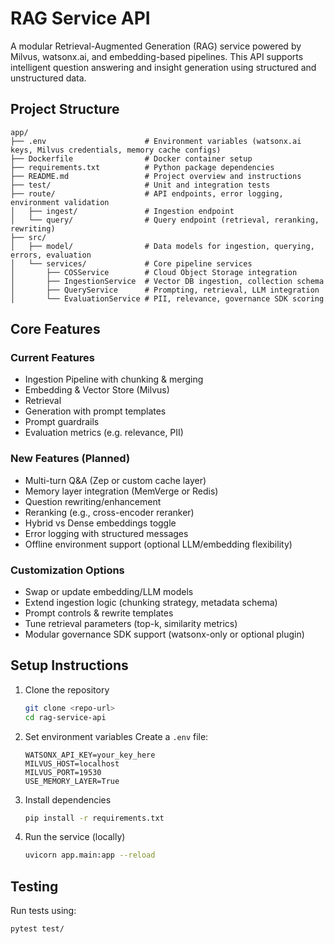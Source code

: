 # RAG Service API

A modular Retrieval-Augmented Generation (RAG) service powered by Milvus, watsonx.ai, and embedding-based pipelines. This API supports intelligent question answering and insight generation using structured and unstructured data.

## Project Structure

```
app/
├── .env                      # Environment variables (watsonx.ai keys, Milvus credentials, memory cache configs)
├── Dockerfile                # Docker container setup
├── requirements.txt          # Python package dependencies
├── README.md                 # Project overview and instructions
├── test/                     # Unit and integration tests
├── route/                    # API endpoints, error logging, environment validation
│   ├── ingest/               # Ingestion endpoint
│   └── query/                # Query endpoint (retrieval, reranking, rewriting)
├── src/
│   ├── model/                # Data models for ingestion, querying, errors, evaluation
│   └── services/             # Core pipeline services
│       ├── COSService        # Cloud Object Storage integration
│       ├── IngestionService  # Vector DB ingestion, collection schema
│       ├── QueryService      # Prompting, retrieval, LLM integration
│       └── EvaluationService # PII, relevance, governance SDK scoring
```

## Core Features

### Current Features
- Ingestion Pipeline with chunking & merging
- Embedding & Vector Store (Milvus)
- Retrieval
- Generation with prompt templates
- Prompt guardrails
- Evaluation metrics (e.g. relevance, PII)

### New Features (Planned)
- Multi-turn Q&A (Zep or custom cache layer)
- Memory layer integration (MemVerge or Redis)
- Question rewriting/enhancement
- Reranking (e.g., cross-encoder reranker)
- Hybrid vs Dense embeddings toggle
- Error logging with structured messages
- Offline environment support (optional LLM/embedding flexibility)

### Customization Options
- Swap or update embedding/LLM models
- Extend ingestion logic (chunking strategy, metadata schema)
- Prompt controls & rewrite templates
- Tune retrieval parameters (top-k, similarity metrics)
- Modular governance SDK support (watsonx-only or optional plugin)

## Setup Instructions

1. Clone the repository
   ```bash
   git clone <repo-url>
   cd rag-service-api
   ```

2. Set environment variables
   Create a `.env` file:
   ```
   WATSONX_API_KEY=your_key_here
   MILVUS_HOST=localhost
   MILVUS_PORT=19530
   USE_MEMORY_LAYER=True
   ```

3. Install dependencies
   ```bash
   pip install -r requirements.txt
   ```

4. Run the service (locally)
   ```bash
   uvicorn app.main:app --reload
   ```

## Testing

Run tests using:
```bash
pytest test/
```
